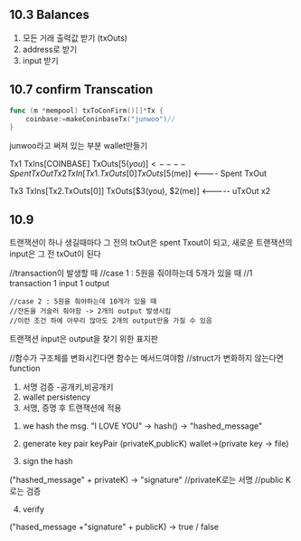 ## 10.3 Balances

1. 모든 거래 출력값 받기 (txOuts)
2. address로 받기
3. input 받기


## 10.7 confirm Transcation
```go
func (m *mempool) txToConFirm()[]*Tx {
	coinbase:=makeConinbaseTx("junwoo")//
}
```

junwoo라고 써져 있는 부분 wallet만들기

Tx1
    TxIns[COINBASE]
    TxOuts[$5(you)] <---- Spent TxOut
Tx2
    TxIn[Tx1.TxOuts[0]
    TxOuts[$5(me)] <---- Spent TxOut

Tx3
    TxIns[Tx2.TxOuts[0]]
    TxOuts[$3(you), $2(me)] <----- uTxOut x2

## 10.9

트랜잭션이 하나 생길때마다 그 전의 txOut은 spent Txout이 되고,
새로운 트랜잭션의 input은 그 전 txOut이 된다

//transaction이 발생할 때
	//case 1 : 5원을 줘야하는데 5개가 있을 때
	//1 transaction 1 input 1 output

	//case 2 : 5원을 줘야하는데 10개가 있을 때
	//잔돈을 거슬러 줘야함 -> 2개의 output 발생시킴
	//이런 조건 하에 아무리 많아도 2개의 output만을 가질 수 있음

트랜잭션 input은 output을 찾기 위한 표지판

//함수가 구조체를 변화시킨다면 함수는 메서드여야함
//struct가 변화하지 않는다면 function

1. 서명 검증 -공개키,비공개키
2. wallet persistency
3. 서명, 증명 후 트랜잭션에 적용


1) we hash the msg.
"I LOVE YOU" -> hash() -> "hashed_message"

2) generate key pair
keyPair (privateK,publicK) wallet->(private key -> file)

3) sign the hash

("hashed_message" + privateK) -> "signature" //privateK로는 서명
//public K로는 검증

4) verify

("hased_message +"signature" + publicK) -> true / false